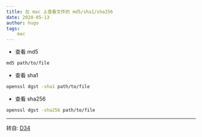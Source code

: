 ```yaml
---
title: 在 mac 上查看文件的 md5/sha1/sha256
date: 2020-05-13
author: hugo
tags:
    mac
---
```



* 查看 md5

```bash
md5 path/to/file
```

* 查看 sha1

```bash
openssl dgst -sha1 path/to/file
```

* 查看 sha256

```bash
openssl dgst -sha256 path/to/file
```

---
转自: [D34](http://www.d34.xyz/)
